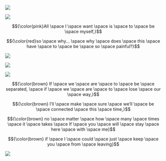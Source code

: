![](https://64.media.tumblr.com/2a52c032aa38d6c2e7162048c2812fa1/2f5d0fcaab8dfb1e-39/s1280x1920/35187ddd5f6e100b773639268b5ca39ddc01d407.pnj)

![](https://64.media.tumblr.com/050d51e6d11b727569d69056be9e52b7/788e402c691f4fe0-ff/s1280x1920/91662bd37bd955256c9ba95f5b87706a315fa69c.jpg)


$${\color{pink}All \space I \space want \space is \space to \space be \space myself,}$$

$${\color{red}so \space why... \space why \space does \space this \space have \space to \space be \space so \space painful?}$$

![](https://64.media.tumblr.com/f4f6162791c5d1d894b9cf07adaddc90/8c2d801857d681bc-53/s1280x1920/1641a9db556831241d354cd302f5f35853b2eae4.pnj)

![](https://media1.tenor.com/m/pL8TCGNyt_AAAAAd/lower-ones-eyes-ena-shinonome.gif)

![](https://64.media.tumblr.com/02895d2eeff09a234bd207e4f6b08dff/8c2d801857d681bc-83/s1280x1920/2e2d6ac1657a47b7020ba9f5be9a2738a8db136e.pnj)

$${\color{brown} If \space we \space are \space to \space be \space separated, \space if \space we \space are \space to \space lose \space our \space way,}$$

$${\color{brown} I’ll \space make \space sure \space we’ll \space be \space connected \space this \space time,}$$

$${\color{brown} no \space matter \space how \space many \space times \space it \space takes \space If \space you \space will \space stay \space here \space with \space me}$$

$${\color{brown} if \space I \space could \space just \space keep \space you \space from \space leaving}$$


![](https://64.media.tumblr.com/0356dcad1abe36957e289c33888f9061/2f5d0fcaab8dfb1e-c1/s1280x1920/38b3d3e89c0c5180494189427b6f5de8a2b9a266.pnj)

